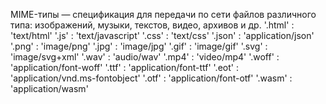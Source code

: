 MIME-типы — спецификация для передачи по сети файлов различного типа: изображений, музыки, текстов, видео, архивов и др.
'.html' : 'text/html'
'.js' : 'text/javascript'
'.css' : 'text/css'
'.json' : 'application/json'
'.png' : 'image/png'
'.jpg' : 'image/jpg'
'.gif' : 'image/gif'
'.svg' : 'image/svg+xml'
'.wav' : 'audio/wav'
'.mp4' : 'video/mp4'
'.woff' : 'application/font-woff'
'.ttf' : 'application/font-ttf'
'.eot' : 'application/vnd.ms-fontobject'
'.otf' : 'application/font-otf'
'.wasm' : 'application/wasm'
